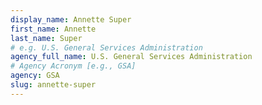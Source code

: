 ```yaml
---
display_name: Annette Super
first_name: Annette
last_name: Super
# e.g. U.S. General Services Administration
agency_full_name: U.S. General Services Administration
# Agency Acronym [e.g., GSA]
agency: GSA
slug: annette-super
---
```

